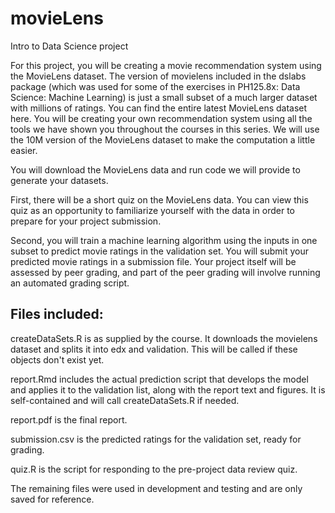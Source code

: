 # movieLens
Intro to Data Science project

For this project, you will be creating a movie recommendation system using the MovieLens dataset. The version of movielens included in the dslabs package (which was used for some of the exercises in PH125.8x: Data Science: Machine Learning) is just a small subset of a much larger dataset with millions of ratings. You can find the entire latest MovieLens dataset here. You will be creating your own recommendation system using all the tools we have shown you throughout the courses in this series. We will use the 10M version of the MovieLens dataset to make the computation a little easier.

You will download the MovieLens data and run code we will provide to generate your datasets.

First, there will be a short quiz on the MovieLens data. You can view this quiz as an opportunity to familiarize yourself with the data in order to prepare for your project submission.

Second, you will train a machine learning algorithm using the inputs in one subset to predict movie ratings in the validation set. You will submit your predicted movie ratings in a submission file. Your project itself will be assessed by peer grading, and part of the peer grading will involve running an automated grading script.

## Files included:
createDataSets.R is as supplied by the course.  It downloads the movielens dataset and splits it into edx and validation.  This will be called if these objects don't exist yet.

report.Rmd includes the actual prediction script that develops the model and applies it to the validation list, along with the report text and figures.  It is self-contained and will call createDataSets.R if needed.

report.pdf is the final report.

submission.csv is the predicted ratings for the validation set, ready for grading.

quiz.R is the script for responding to the pre-project data review quiz.

The remaining files were used in development and testing and are only saved for reference.